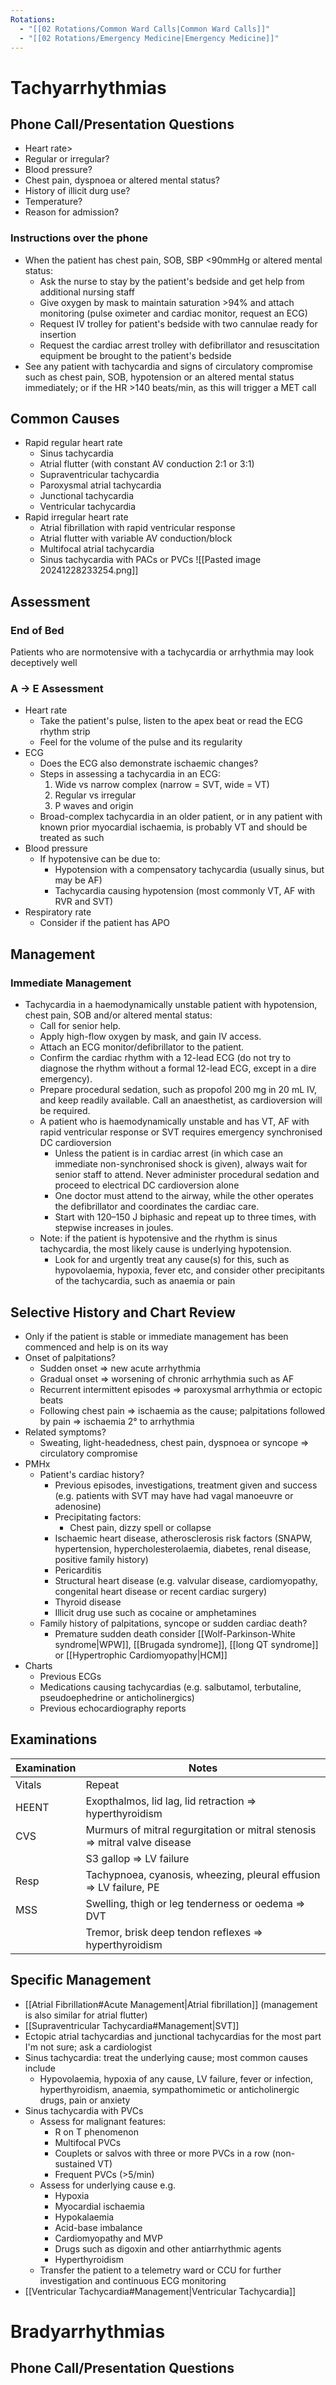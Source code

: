 ```yaml
---
Rotations:
  - "[[02 Rotations/Common Ward Calls|Common Ward Calls]]"
  - "[[02 Rotations/Emergency Medicine|Emergency Medicine]]"
---
```

# Tachyarrhythmias
## Phone Call/Presentation Questions
- Heart rate>
- Regular or irregular?
- Blood pressure?
- Chest pain, dyspnoea or altered mental status?
- History of illicit durg use?
- Temperature?
- Reason for admission?
### Instructions over the phone
- When the patient has chest pain, SOB, SBP <90mmHg or altered mental status:
	- Ask the nurse to stay by the patient's bedside and get help from additional nursing staff
	- Give oxygen by mask to maintain saturation >94% and attach monitoring (pulse oximeter and cardiac monitor, request an ECG)
	- Request IV trolley for patient's bedside with two cannulae ready for insertion
	- Request the cardiac arrest trolley with defibrillator and resuscitation equipment be brought to the patient's bedside
- See any patient with tachycardia and signs of circulatory compromise such as chest pain, SOB, hypotension or an altered mental status immediately; or if the HR >140 beats/min, as this will trigger a MET call
## Common Causes
- Rapid regular heart rate
	- Sinus tachycardia
	- Atrial flutter (with constant AV conduction 2:1 or 3:1)
	- Supraventricular tachycardia
	- Paroxysmal atrial tachycardia
	- Junctional tachycardia
	- Ventricular tachycardia
- Rapid irregular heart rate
	- Atrial fibrillation with rapid ventricular response
	- Atrial flutter with variable AV conduction/block
	- Multifocal atrial tachycardia
	- Sinus tachycardia with PACs or PVCs
![[Pasted image 20241228233254.png]]
## Assessment
### End of Bed
Patients who are normotensive with a tachycardia or arrhythmia may look deceptively well
### A → E Assessment
- Heart rate
	- Take the patient's pulse, listen to the apex beat or read the ECG rhythm strip
	- Feel for the volume of the pulse and its regularity
- ECG
	- Does the ECG also demonstrate ischaemic changes?
	- Steps in assessing a tachycardia in an ECG:
		1. Wide vs narrow complex (narrow = SVT, wide = VT)
		2. Regular vs irregular
		3. P waves and origin
	- Broad-complex tachycardia in an older patient, or in any patient with known prior myocardial ischaemia, is probably VT and should be treated as such
- Blood pressure
	- If hypotensive can be due to:
		- Hypotension with a compensatory tachycardia (usually sinus, but may be AF)
		- Tachycardia causing hypotension (most commonly VT, AF with RVR and SVT)
- Respiratory rate
	- Consider if the patient has APO
## Management
### Immediate Management
- Tachycardia in a haemodynamically unstable patient with hypotension, chest pain, SOB and/or altered mental status:
	- Call for senior help.
	- Apply high-flow oxygen by mask, and gain IV access.
	- Attach an ECG monitor/defibrillator to the patient.
	- Confirm the cardiac rhythm with a 12-lead ECG (do not try to diagnose the rhythm without a formal 12-lead ECG, except in a dire emergency).
	- Prepare procedural sedation, such as propofol 200 mg in 20 mL IV, and keep readily available. Call an anaesthetist, as cardioversion will be required.
	- A patient who is haemodynamically unstable and has VT, AF with rapid ventricular response or SVT requires emergency synchronised DC cardioversion
		- Unless the patient is in cardiac arrest (in which case an immediate non-synchronised shock is given), always wait for senior staff to attend. Never administer procedural sedation and proceed to electrical DC cardioversion alone
		- One doctor must attend to the airway, while the other operates the defibrillator and coordinates the cardiac care.
		- Start with 120–150 J biphasic and repeat up to three times, with stepwise increases in joules.
	- Note: if the patient is hypotensive and the rhythm is sinus tachycardia, the most likely cause is underlying hypotension.
		- Look for and urgently treat any cause(s) for this, such as hypovolaemia, hypoxia, fever etc, and consider other precipitants of the tachycardia, such as anaemia or pain
## Selective History and Chart Review
- Only if the patient is stable or immediate management has been commenced and help is on its way
- Onset of palpitations?
	- Sudden onset ⇒ new acute arrhythmia
	- Gradual onset ⇒ worsening of chronic arrhythmia such as AF
	- Recurrent intermittent episodes ⇒ paroxysmal arrhythmia or ectopic beats
	- Following chest pain ⇒ ischaemia as the cause; palpitations followed by pain ⇒ ischaemia 2° to arrhythmia
- Related symptoms?
	- Sweating, light-headedness, chest pain, dyspnoea or syncope ⇒ circulatory compromise
- PMHx
	- Patient's cardiac history?
		- Previous episodes, investigations, treatment given and success (e.g. patients with SVT may have had vagal manoeuvre or adenosine)
		- Precipitating factors:
			- Chest pain, dizzy spell or collapse
		- Ischaemic heart disease, atherosclerosis risk factors (SNAPW, hypertension, hypercholesterolaemia, diabetes, renal disease, positive family history)
		- Pericarditis
		- Structural heart disease (e.g. valvular disease, cardiomyopathy, congenital heart disease or recent cardiac surgery)
		- Thyroid disease
		- Illicit drug use such as cocaine or amphetamines
	- Family history of palpitations, syncope or sudden cardiac death?
		- Premature sudden death consider [[Wolf-Parkinson-White syndrome|WPW]], [[Brugada syndrome]], [[long QT syndrome]] or [[Hypertrophic Cardiomyopathy|HCM]]
- Charts
	- Previous ECGs
	- Medications causing tachycardias (e.g. salbutamol, terbutaline, pseudoephedrine or anticholinergics)
	- Previous echocardiography reports
## Examinations

| Examination | Notes                                                                     |
| ----------- | ------------------------------------------------------------------------- |
| Vitals      | Repeat                                                                    |
| HEENT       | Exopthalmos, lid lag, lid retraction ⇒ hyperthyroidism                    |
| CVS         | Murmurs of mitral regurgitation or mitral stenosis ⇒ mitral valve disease |
|             | S3 gallop ⇒ LV failure                                                    |
| Resp        | Tachypnoea, cyanosis, wheezing, pleural effusion ⇒ LV failure, PE         |
| MSS         | Swelling, thigh or leg tenderness or oedema ⇒ DVT                         |
|             | Tremor, brisk deep tendon reflexes ⇒ hyperthyroidism                      |
## Specific Management
- [[Atrial Fibrillation#Acute Management|Atrial fibrillation]] (management is also similar for atrial flutter)
- [[Supraventricular Tachycardia#Management|SVT]]
- Ectopic atrial tachycardias and junctional tachycardias for the most part I'm not sure; ask a cardiologist
- Sinus tachycardia: treat the underlying cause; most common causes include
	- Hypovolaemia, hypoxia of any cause, LV failure, fever or infection, hyperthyroidism, anaemia, sympathomimetic or anticholinergic drugs, pain or anxiety
- Sinus tachycardia with PVCs
	- Assess for malignant features:
		- R on T phenomenon
		- Multifocal PVCs
		- Couplets or salvos with three or more PVCs in a row (non-sustained VT)
		- Frequent PVCs (>5/min)
	- Assess for underlying cause e.g.
		- Hypoxia
		- Myocardial ischaemia
		- Hypokalaemia
		- Acid-base imbalance
		- Cardiomyopathy and MVP
		- Drugs such as digoxin and other antiarrhythmic agents
		- Hyperthyroidism
	- Transfer the patient to a telemetry ward or CCU for further investigation and continuous ECG monitoring
- [[Ventricular Tachycardia#Management|Ventricular Tachycardia]]
# Bradyarrhythmias
## Phone Call/Presentation Questions
